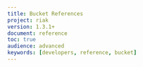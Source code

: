 ```yaml
---
title: Bucket References
project: riak
version: 1.3.1+
document: reference
toc: true
audience: advanced
keywords: [developers, reference, bucket]
---
```


